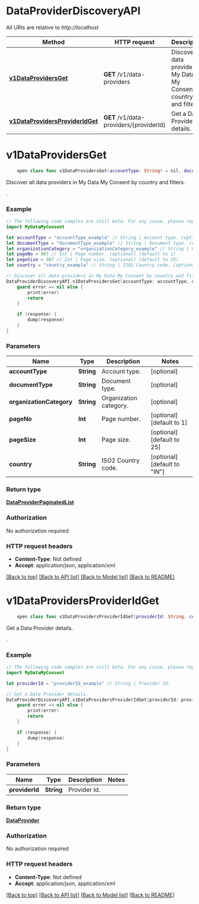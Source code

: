 # DataProviderDiscoveryAPI

All URIs are relative to *http://localhost*

Method | HTTP request | Description
------------- | ------------- | -------------
[**v1DataProvidersGet**](DataProviderDiscoveryAPI.md#v1dataprovidersget) | **GET** /v1/data-providers | Discover all data providers in My Data My Consent by country and filters.
[**v1DataProvidersProviderIdGet**](DataProviderDiscoveryAPI.md#v1dataprovidersprovideridget) | **GET** /v1/data-providers/{providerId} | Get a Data Provider details.


# **v1DataProvidersGet**
```swift
    open class func v1DataProvidersGet(accountType: String? = nil, documentType: String? = nil, organizationCategory: String? = nil, pageNo: Int? = nil, pageSize: Int? = nil, country: String? = nil, completion: @escaping (_ data: DataProviderPaginatedList?, _ error: Error?) -> Void)
```

Discover all data providers in My Data My Consent by country and filters.

.

### Example 
```swift
// The following code samples are still beta. For any issue, please report via http://github.com/OpenAPITools/openapi-generator/issues/new
import MyDataMyConsent

let accountType = "accountType_example" // String | Account type. (optional)
let documentType = "documentType_example" // String | Document type. (optional)
let organizationCategory = "organizationCategory_example" // String | Organization category. (optional)
let pageNo = 987 // Int | Page number. (optional) (default to 1)
let pageSize = 987 // Int | Page size. (optional) (default to 25)
let country = "country_example" // String | ISO2 Country code. (optional) (default to "IN")

// Discover all data providers in My Data My Consent by country and filters.
DataProviderDiscoveryAPI.v1DataProvidersGet(accountType: accountType, documentType: documentType, organizationCategory: organizationCategory, pageNo: pageNo, pageSize: pageSize, country: country) { (response, error) in
    guard error == nil else {
        print(error)
        return
    }

    if (response) {
        dump(response)
    }
}
```

### Parameters

Name | Type | Description  | Notes
------------- | ------------- | ------------- | -------------
 **accountType** | **String** | Account type. | [optional] 
 **documentType** | **String** | Document type. | [optional] 
 **organizationCategory** | **String** | Organization category. | [optional] 
 **pageNo** | **Int** | Page number. | [optional] [default to 1]
 **pageSize** | **Int** | Page size. | [optional] [default to 25]
 **country** | **String** | ISO2 Country code. | [optional] [default to &quot;IN&quot;]

### Return type

[**DataProviderPaginatedList**](DataProviderPaginatedList.md)

### Authorization

No authorization required

### HTTP request headers

 - **Content-Type**: Not defined
 - **Accept**: application/json, application/xml

[[Back to top]](#) [[Back to API list]](../README.md#documentation-for-api-endpoints) [[Back to Model list]](../README.md#documentation-for-models) [[Back to README]](../README.md)

# **v1DataProvidersProviderIdGet**
```swift
    open class func v1DataProvidersProviderIdGet(providerId: String, completion: @escaping (_ data: DataProvider?, _ error: Error?) -> Void)
```

Get a Data Provider details.

.

### Example 
```swift
// The following code samples are still beta. For any issue, please report via http://github.com/OpenAPITools/openapi-generator/issues/new
import MyDataMyConsent

let providerId = "providerId_example" // String | Provider Id.

// Get a Data Provider details.
DataProviderDiscoveryAPI.v1DataProvidersProviderIdGet(providerId: providerId) { (response, error) in
    guard error == nil else {
        print(error)
        return
    }

    if (response) {
        dump(response)
    }
}
```

### Parameters

Name | Type | Description  | Notes
------------- | ------------- | ------------- | -------------
 **providerId** | **String** | Provider Id. | 

### Return type

[**DataProvider**](DataProvider.md)

### Authorization

No authorization required

### HTTP request headers

 - **Content-Type**: Not defined
 - **Accept**: application/json, application/xml

[[Back to top]](#) [[Back to API list]](../README.md#documentation-for-api-endpoints) [[Back to Model list]](../README.md#documentation-for-models) [[Back to README]](../README.md)

